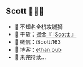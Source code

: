## Scott  👨🏻‍💻

- 🐧 不知名全栈攻城狮
- 🌱 干货：<a href="https://juejin.cn/user/3456520286121272/posts" target="_blank">掘金『 iScottt 』</a>
- 💬 微信：iScottt163
- 🤔 博客：<a href="https://ethan.pub" target="_blank">ethan.pub</a>
- 👭 未完待续...
